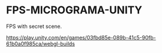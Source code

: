 # FPS-MICROGRAMA-UNITY
FPS with secret scene.

https://play.unity.com/en/games/03fbd85e-089b-41c5-90fb-61b0a0f985ca/webgl-builds
